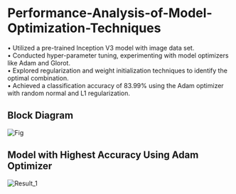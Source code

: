 # Performance-Analysis-of-Model-Optimization-Techniques  
• Utilized a pre-trained Inception V3 model with image data set.  
• Conducted hyper-parameter tuning, experimenting with model optimizers like Adam and Glorot.    
• Explored regularization and weight initialization techniques to identify the optimal combination.  
• Achieved a classification accuracy of 83.99% using the Adam optimizer with random normal and L1 regularization.

## Block Diagram
![Fig](https://github.com/digvijaymachale/Performance-Analysis-of-Model-Optimization-Techniques-/assets/80525740/6d17906f-4279-4b46-81e7-809f85ed9bfa)

## Model with Highest Accuracy Using Adam Optimizer
![Result_1](https://github.com/digvijaymachale/Performance-Analysis-of-Model-Optimization-Techniques-/assets/80525740/1296a5c6-e093-4f22-aece-c44be6dbfd89)


